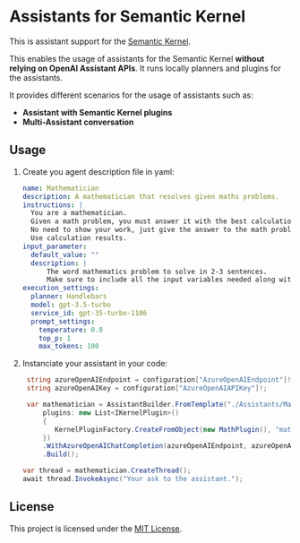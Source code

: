 # Assistants for Semantic Kernel

This is assistant support for the [Semantic Kernel](https://aka.ms/semantic-kernel).

This enables the usage of assistants for the Semantic Kernel **without relying on OpenAI Assistant APIs**.
It runs locally planners and plugins for the assistants.

It provides different scenarios for the usage of assistants such as:
- **Assistant with Semantic Kernel plugins**
- **Multi-Assistant conversation**

## Usage

1. Create you agent description file in yaml: 
    ```yaml
    name: Mathematician
    description: A mathematician that resolves given maths problems.
    instructions: |
      You are a mathematician.
      Given a math problem, you must answer it with the best calculation formula.
      No need to show your work, just give the answer to the math problem.
      Use calculation results.
    input_parameter: 
      default_value: ""
      description: |
          The word mathematics problem to solve in 2-3 sentences.
          Make sure to include all the input variables needed along with their values and units otherwise the math function will not be able to solve it.
    execution_settings:
      planner: Handlebars
      model: gpt-3.5-turbo
      service_id: gpt-35-turbo-1106
      prompt_settings: 
        temperature: 0.0
        top_p: 1
        max_tokens: 100
    ```
2. Instanciate your assistant in your code: 
   ```csharp
    string azureOpenAIEndpoint = configuration["AzureOpenAIEndpoint"]!;
    string azureOpenAIKey = configuration["AzureOpenAIAPIKey"]!;

    var mathematician = AssistantBuilder.FromTemplate("./Assistants/Mathematician.yaml",
        plugins: new List<IKernelPlugin>()
        {
           KernelPluginFactory.CreateFromObject(new MathPlugin(), "math")
        })
        .WithAzureOpenAIChatCompletion(azureOpenAIEndpoint, azureOpenAIKey)
        .Build();
   ```
   ```csharp
   var thread = mathematician.CreateThread();
   await thread.InvokeAsync("Your ask to the assistant.");
   ```

## License

This project is licensed under the [MIT License](LICENSE).